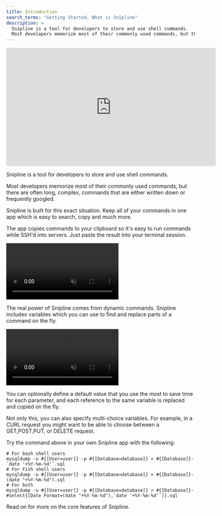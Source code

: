 ```yaml
---
title: Introduction
search_terms: "Getting Started, What is Snipline"
description: >
  Snipline is a tool for developers to store and use shell commands.
  Most developers memorize most of their commonly used commands, but there are often long, complex, commands that are either written down or frequently googled.
---
```


<iframe width="560" height="315" src="https://www.youtube.com/embed/xoSBHPe5rcw" frameborder="0" allow="accelerometer; autoplay; encrypted-media; gyroscope; picture-in-picture" allowfullscreen></iframe>

Snipline is a tool for developers to store and use shell commands.

Most developers memorize most of their commonly used commands, but there are often long, complex, commands that are either written down or frequently googled.

Snipline is built for this exact situation. Keep all of your commands in one app which is easy to search, copy and much more.

The app copies commands to your clipboard so it's easy to run commands while SSH'd into servers. Just paste the result into your terminal session.

<video  autoplay="" loop="" muted playsinline>
  <source src="/videos/what-is-snipline-01.mp4" type="video/mp4">
  <!-- <source src="myVideo.webm" type="video/webm"> -->
  <p>Your browser doesn't support HTML5 video. Here is
     a <a href="/videos/what-is-snipline-01.mp4">link to the video</a> instead.</p>
</video>

The real power of Snipline comes from dynamic commands. Snipline includes variables which you can use to find and replace parts of a command on the fly.

<video  autoplay="" loop="" muted playsinline>
  <source src="/videos/what-is-snipline-02.mp4" type="video/mp4">
  <!-- <source src="myVideo.webm" type="video/webm"> -->
  <p>Your browser doesn't support HTML5 video. Here is
     a <a href="/videos/what-is-snipline-02.mp4">link to the video</a> instead.</p>
</video>

You can optionally define a default value that you use the most to save time for each parameter, and each reference to the same variable is replaced and copied on the fly.

Not only this, you can also specify multi-choice variables. For example, in a CURL request you might want to be able to choose between a GET,POST,PUT, or DELETE request.

Try the command above in your own Snipline app with the following:

~~~snipline
# For bash shell users
mysqldump -u #{[User=user]} -p #{[Database=database]} > #{[Database]}-`date '+%Y-%m-%d'`.sql
# For Fish shell users
mysqldump -u #{[User=user]} -p #{[Database=database]} > #{[Database]}-(date "+%Y-%m-%d").sql
# For both
mysqldump -u #{[User=user]} -p #{[Database=database]} > #{[Database]}-#select{[Date Format=(date "+%Y-%m-%d"),`date '+%Y-%m-%d'`]}.sql
~~~

Read on for more on the core features of Snipline.
